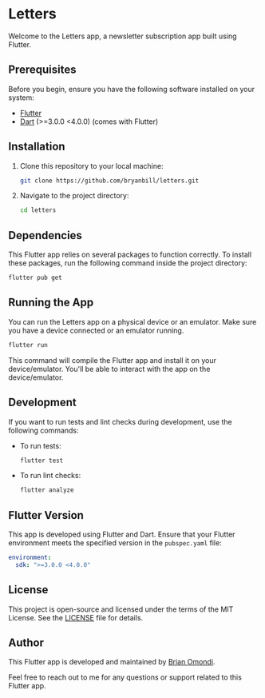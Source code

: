 # Letters

Welcome to the Letters app, a newsletter subscription app built using Flutter.

## Prerequisites

Before you begin, ensure you have the following software installed on your system:

- [Flutter](https://flutter.dev/docs/get-started/install)
- [Dart](https://dart.dev/get-dart) (>=3.0.0 <4.0.0) (comes with Flutter)

## Installation

1. Clone this repository to your local machine:

   ```bash
   git clone https://github.com/bryanbill/letters.git
   ```

2. Navigate to the project directory:

   ```bash
   cd letters
   ```

## Dependencies

This Flutter app relies on several packages to function correctly. To install these packages, run the following command inside the project directory:

```bash
flutter pub get
```

## Running the App

You can run the Letters app on a physical device or an emulator. Make sure you have a device connected or an emulator running.

```bash
flutter run
```

This command will compile the Flutter app and install it on your device/emulator. You'll be able to interact with the app on the device/emulator.

## Development

If you want to run tests and lint checks during development, use the following commands:

- To run tests:

  ```bash
  flutter test
  ```

- To run lint checks:

  ```bash
  flutter analyze
  ```

## Flutter Version

This app is developed using Flutter and Dart. Ensure that your Flutter environment meets the specified version in the `pubspec.yaml` file:

```yaml
environment:
  sdk: ">=3.0.0 <4.0.0"
```

## License

This project is open-source and licensed under the terms of the MIT License. See the [LICENSE](LICENSE) file for details.

## Author

This Flutter app is developed and maintained by [Brian Omondi](https://bx21.tech).

Feel free to reach out to me for any questions or support related to this Flutter app.
